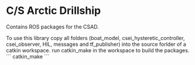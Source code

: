 # C/S Arctic Drillship
Contains ROS packages for the CSAD.

To use this library copy all folders (boat_model, csei_hysteretic_controller, csei_observer, HIL, messages and tf_publisher) into the source forlder of a catkin workspace. run catkin_make in the workspace to build the packages.
´´´
catkin_make
´´´

